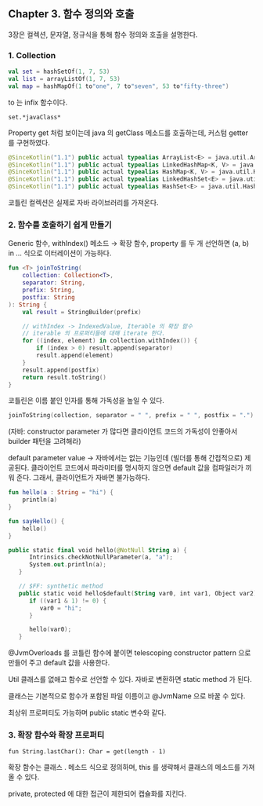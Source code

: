 ## Chapter 3. 함수 정의와 호출

3장은 컬렉션, 문자열, 정규식을 통해 함수 정의와 호출을 설명한다.

### 1. Collection

```kotlin
val set = hashSetOf(1, 7, 53)
val list = arrayListOf(1, 7, 53)
val map = hashMapOf(1 to"one", 7 to"seven", 53 to"fifty-three")
```

to 는 infix 함수이다.

`set.*javaClass*`

Property get 처럼 보이는데 java 의 getClass 메소드를 호출하는데, 커스텀 getter 를 구현하였다.

```kotlin
@SinceKotlin("1.1") public actual typealias ArrayList<E> = java.util.ArrayList<E>
@SinceKotlin("1.1") public actual typealias LinkedHashMap<K, V> = java.util.LinkedHashMap<K, V>
@SinceKotlin("1.1") public actual typealias HashMap<K, V> = java.util.HashMap<K, V>
@SinceKotlin("1.1") public actual typealias LinkedHashSet<E> = java.util.LinkedHashSet<E>
@SinceKotlin("1.1") public actual typealias HashSet<E> = java.util.HashSet<E>

```

코틀린 컬렉션은 실제로 자바 라이브러리를 가져온다.

### 2. 함수를 호출하기 쉽게 만들기

Generic 함수, withIndex() 메소드 → 확장 함수, property 를 두 개 선언하면 (a, b) in … 식으로 이터레이션이 가능하다.

```kotlin
fun <T> joinToString(
    collection: Collection<T>,
    separator: String,
    prefix: String,
    postfix: String
): String {
    val result = StringBuilder(prefix)

    // withIndex -> IndexedValue, Iterable 의 확장 함수
    // iterable 의 프로퍼티들에 대해 iterate 한다.
    for ((index, element) in collection.withIndex()) {
        if (index > 0) result.append(separator)
        result.append(element)
    }
    result.append(postfix)
    return result.toString()
}
```

코틀린은 이름 붙인 인자를 통해 가독성을 높일 수 있다.

```kotlin
joinToString(collection, separator = " ", prefix = " ", postfix = ".")
```

(자바: constructor parameter 가 많다면 클라이언트 코드의 가독성이 안좋아서 builder 패턴을 고려해라)

default parameter value → 자바에서는 없는 기능인데 (빌더를 통해 간접적으로) 제공된다. 클라이언트 코드에서 파라미터를 명시하지 않으면 default 값을 컴파일러가 끼워 준다. 그래서, 클라이언트가 자바면 불가능하다.

```kotlin
fun hello(a : String = "hi") {
    println(a)
}

fun sayHello() {
    hello()
}

public static final void hello(@NotNull String a) {
      Intrinsics.checkNotNullParameter(a, "a");
      System.out.println(a);
   }

   // $FF: synthetic method
   public static void hello$default(String var0, int var1, Object var2) {
      if ((var1 & 1) != 0) {
         var0 = "hi";
      }

      hello(var0);
   }
```

@JvmOverloads 를 코틀린 함수에 붙이면 telescoping constructor pattern 으로 만들어 주고 default 값을 사용한다.

Util 클래스를 없애고 함수로 선언할 수 있다. 자바로 변환하면 static method 가 된다.

클래스는 기본적으로 함수가 포함된 파일 이름이고 @JvmName 으로 바꿀 수 있다.

최상위 프로퍼티도 가능하며 public static 변수와 같다.

### 3. 확장 함수와 확장 프로퍼티

`fun String.lastChar(): Char = get(length - 1)`

확장 함수는 클래스 . 메소드 식으로 정의하며, this 를 생략해서 클래스의 메소드를 가져올 수 있다.

private, protected 에 대한 접근이 제한되어 캡슐화를 지킨다.
